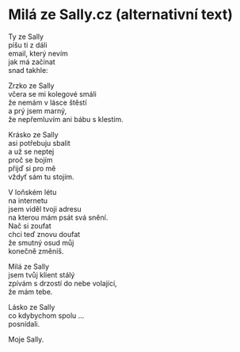 # Milá ze Sally.cz (alternativní text)

Ty ze Sally  
píšu ti z dáli  
email, který nevím  
jak má začínat  
snad takhle:

Zrzko ze Sally  
včera se mi kolegové smáli  
že nemám v lásce štěstí  
a prý jsem marný,  
že nepřemluvím ani bábu s klestím.

Krásko ze Sally  
asi potřebuju sbalit  
a už se neptej    
proč se bojím  
přijď si pro mě  
vždyť sám tu stojím.

V loňském létu  
na internetu  
jsem viděl tvoji adresu  
na kterou mám psát svá snění.  
Nač si zoufat  
chci teď znovu doufat  
že smutný osud můj  
konečně změníš.

Milá ze Sally  
jsem tvůj klient stálý  
zpívám s drzostí 
do nebe volající,  
že mám tebe.

Lásko ze Sally  
co kdybychom spolu ...  
posnídali.

Moje Sally.





